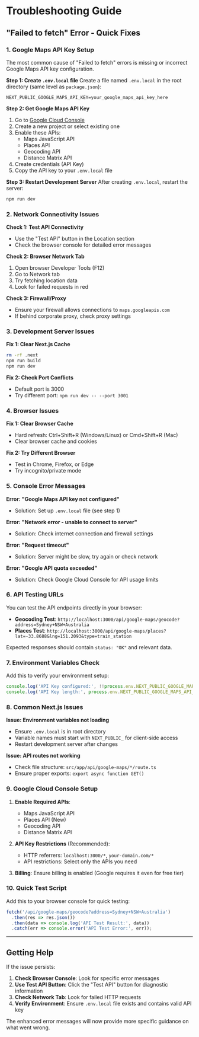 # Troubleshooting Guide

## "Failed to fetch" Error - Quick Fixes

### 1. Google Maps API Key Setup

The most common cause of "Failed to fetch" errors is missing or incorrect Google Maps API key configuration.

**Step 1: Create `.env.local` file**
Create a file named `.env.local` in the root directory (same level as `package.json`):

```
NEXT_PUBLIC_GOOGLE_MAPS_API_KEY=your_google_maps_api_key_here
```

**Step 2: Get Google Maps API Key**
1. Go to [Google Cloud Console](https://console.cloud.google.com/)
2. Create a new project or select existing one
3. Enable these APIs:
   - Maps JavaScript API
   - Places API
   - Geocoding API
   - Distance Matrix API
4. Create credentials (API Key)
5. Copy the API key to your `.env.local` file

**Step 3: Restart Development Server**
After creating `.env.local`, restart the server:
```bash
npm run dev
```

### 2. Network Connectivity Issues

**Check 1: Test API Connectivity**
- Use the "Test API" button in the Location section
- Check the browser console for detailed error messages

**Check 2: Browser Network Tab**
1. Open browser Developer Tools (F12)
2. Go to Network tab
3. Try fetching location data
4. Look for failed requests in red

**Check 3: Firewall/Proxy**
- Ensure your firewall allows connections to `maps.googleapis.com`
- If behind corporate proxy, check proxy settings

### 3. Development Server Issues

**Fix 1: Clear Next.js Cache**
```bash
rm -rf .next
npm run build
npm run dev
```

**Fix 2: Check Port Conflicts**
- Default port is 3000
- Try different port: `npm run dev -- --port 3001`

### 4. Browser Issues

**Fix 1: Clear Browser Cache**
- Hard refresh: Ctrl+Shift+R (Windows/Linux) or Cmd+Shift+R (Mac)
- Clear browser cache and cookies

**Fix 2: Try Different Browser**
- Test in Chrome, Firefox, or Edge
- Try incognito/private mode

### 5. Console Error Messages

**Error: "Google Maps API key not configured"**
- Solution: Set up `.env.local` file (see step 1)

**Error: "Network error - unable to connect to server"**
- Solution: Check internet connection and firewall settings

**Error: "Request timeout"**
- Solution: Server might be slow, try again or check network

**Error: "Google API quota exceeded"**
- Solution: Check Google Cloud Console for API usage limits

### 6. API Testing URLs

You can test the API endpoints directly in your browser:

- **Geocoding Test**: `http://localhost:3000/api/google-maps/geocode?address=Sydney+NSW+Australia`
- **Places Test**: `http://localhost:3000/api/google-maps/places?lat=-33.8688&lng=151.2093&type=train_station`

Expected responses should contain `status: "OK"` and relevant data.

### 7. Environment Variables Check

Add this to verify your environment setup:

```javascript
console.log('API Key configured:', !!process.env.NEXT_PUBLIC_GOOGLE_MAPS_API_KEY);
console.log('API Key length:', process.env.NEXT_PUBLIC_GOOGLE_MAPS_API_KEY?.length);
```

### 8. Common Next.js Issues

**Issue: Environment variables not loading**
- Ensure `.env.local` is in root directory
- Variable names must start with `NEXT_PUBLIC_` for client-side access
- Restart development server after changes

**Issue: API routes not working**
- Check file structure: `src/app/api/google-maps/*/route.ts`
- Ensure proper exports: `export async function GET()`

### 9. Google Cloud Console Setup

1. **Enable Required APIs**:
   - Maps JavaScript API
   - Places API (New)
   - Geocoding API
   - Distance Matrix API

2. **API Key Restrictions** (Recommended):
   - HTTP referrers: `localhost:3000/*`, `your-domain.com/*`
   - API restrictions: Select only the APIs you need

3. **Billing**: Ensure billing is enabled (Google requires it even for free tier)

### 10. Quick Test Script

Add this to your browser console for quick testing:

```javascript
fetch('/api/google-maps/geocode?address=Sydney+NSW+Australia')
  .then(res => res.json())
  .then(data => console.log('API Test Result:', data))
  .catch(err => console.error('API Test Error:', err));
```

---

## Getting Help

If the issue persists:

1. **Check Browser Console**: Look for specific error messages
2. **Use Test API Button**: Click the "Test API" button for diagnostic information
3. **Check Network Tab**: Look for failed HTTP requests
4. **Verify Environment**: Ensure `.env.local` file exists and contains valid API key

The enhanced error messages will now provide more specific guidance on what went wrong. 